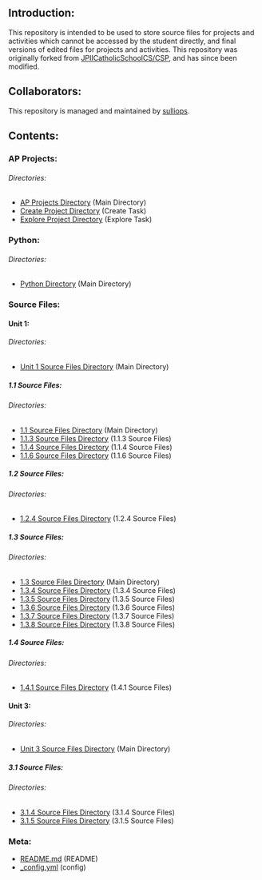 <!--- Start --->
<!--- Introduction Section --->
## Introduction:
This repository is intended to be used to store source files for projects and activities which cannot be accessed by the student directly, and final versions of edited files for projects and activities. This repository was originally forked from <a href="https://github.com/JPIICatholicSchoolCS/CSP" target="_blank">JPIICatholicSchoolCS/CSP</a>, and has since been modified.
<!--- End Introduction Section --->
<!--- Collaborators Section --->
## Collaborators:
This repository is managed and maintained by <a href="https://github.com/sulliops" target="_blank">sulliops</a>.
<!--- End Collaborators Section --->
<!--- Contents Section --->
## Contents:
<!--- AP Projects Section --->
### AP Projects:
<!--- AP Projects Directories Section --->
###### Directories:
* <a href="https://github.com/sulliops/CSP/tree/master/AP%20Projects" target="_blank">AP Projects Directory</a> (Main Directory)
* <a href="https://github.com/sulliops/CSP/tree/master/AP%20Projects/Create" target="_blank">Create Project Directory</a> (Create Task)
* <a href="https://github.com/sulliops/CSP/tree/master/AP%20Projects/Explore" target="_blank">Explore Project Directory</a> (Explore Task)
<!--- End AP Projects Directories Section --->
<!--- End AP Projects Section --->
<!--- Python Section --->
### Python:
<!--- Python Directories Section --->
###### Directories:
* <a href="https://github.com/sulliops/CSP/tree/master/Python" target="_blank">Python Directory</a> (Main Directory)
<!--- End Python Directories Section --->
<!--- End Python Section --->
<!--- Source Files Section --->
### Source Files:
<!--- Unit 1 Source Files Section --->
#### Unit 1:
<!--- Unit 1 Directories Section --->
###### Directories:
* <a href="https://github.com/JPIICatholicSchoolCS/CSP/tree/master/Unit%201" target="_blank">Unit 1 Source Files Directory</a> (Main Directory)
<!--- End Unit 1 Directories Section --->
<!--- End Unit 1 Source Files Section --->
<!--- 1.1 Source Files Section --->
##### 1.1 Source Files:
<!--- 1.1 Directories Section --->
###### Directories:
* <a href="https://github.com/JPIICatholicSchoolCS/CSP/tree/master/Unit%201/1.1" target="_blank">1.1 Source Files Directory</a> (Main Directory)
* <a href="https://github.com/JPIICatholicSchoolCS/CSP/tree/master/Unit%201/1.1/1.1.3/Source" target="_blank">1.1.3 Source Files Directory</a> (1.1.3 Source Files)
* <a href="https://github.com/JPIICatholicSchoolCS/CSP/tree/master/Unit%201/1.1/1.1.4/Source" target="_blank">1.1.4 Source Files Directory</a> (1.1.4 Source Files)
* <a href="https://github.com/JPIICatholicSchoolCS/CSP/tree/master/Unit%201/1.1/1.1.6/Source" target="_blank">1.1.6 Source Files Directory</a> (1.1.6 Source Files)
<!--- End 1.1 Directories Section --->
<!--- End 1.1 Source Files Section --->
<!--- 1.2 Source Files Section --->
##### 1.2 Source Files:
<!--- 1.2 Directories Section --->
###### Directories:
* <a href="https://github.com/JPIICatholicSchoolCS/CSP/tree/master/Unit%201/1.1" target="_blank">1.2.4 Source Files Directory</a> (1.2.4 Source Files)
<!--- End 1.2 Directories Section --->
<!--- End 1.2 Source Files Section --->
<!--- 1.3 Source Files Section --->
##### 1.3 Source Files:
<!--- 1.3 Directories Section --->
###### Directories:
* <a href="https://github.com/JPIICatholicSchoolCS/CSP/tree/master/Unit%201/1.3" target="_blank">1.3 Source Files Directory</a> (Main Directory)
* <a href="https://github.com/JPIICatholicSchoolCS/CSP/tree/master/Unit%201/1.3/1_3_4_teacherSourceFiles" target="_blank">1.3.4 Source Files Directory</a> (1.3.4 Source Files)
* <a href="https://github.com/JPIICatholicSchoolCS/CSP/tree/master/Unit%201/1.3/1_3_5_teacherSourceFiles" target="_blank">1.3.5 Source Files Directory</a> (1.3.5 Source Files)
* <a href="https://github.com/JPIICatholicSchoolCS/CSP/tree/master/Unit%201/1.3/1_3_6_teacherSourceFiles" target="_blank">1.3.6 Source Files Directory</a> (1.3.6 Source Files)
* <a href="https://github.com/JPIICatholicSchoolCS/CSP/tree/master/Unit%201/1.3/1_3_7_teacherSourceFiles" target="_blank">1.3.7 Source Files Directory</a> (1.3.7 Source Files)
* <a href="https://github.com/JPIICatholicSchoolCS/CSP/tree/master/Unit%201/1.3/1_3_8_teacherSourceFiles" target="_blank">1.3.8 Source Files Directory</a> (1.3.8 Source Files)
<!--- End 1.3 Directories Section --->
<!--- End 1.3 Source Files Section --->
<!--- 1.4 Source Files Section --->
##### 1.4 Source Files:
<!--- 1.4 Directories Section --->
###### Directories:
* <a href="https://github.com/sulliops/CSP/tree/master/Unit%201/1.4/1_4_1_sourceFiles" target="_blank">1.4.1 Source Files Directory</a> (1.4.1 Source Files)
<!--- End 1.4 Directories Section --->
<!--- End 1.4 Source Files Section --->
<!--- Unit 3 Source Files Section --->
#### Unit 3:
<!--- Unit 3 Directories Section --->
###### Directories:
* <a href="https://github.com/sulliops/CSP/tree/master/Unit%203" target="_blank">Unit 3 Source Files Directory</a> (Main Directory)
<!--- End Unit 3 Directories Section --->
<!--- End Unit 3 Source Files Section --->
<!--- 3.1 Source Files Section --->
##### 3.1 Source Files:
<!--- 3.1 Directories Section --->
###### Directories:
* <a href="https://github.com/sulliops/CSP/tree/master/Unit%203/3.1/3.1.4" target="_blank">3.1.4 Source Files Directory</a> (3.1.4 Source Files)
* <a href="https://github.com/sulliops/CSP/tree/master/Unit%203/3.1/3.1.5" target="_blank">3.1.5 Source Files Directory</a> (3.1.5 Source Files)
<!--- End 3.1 Directories Section --->
<!--- End 3.1 Source Files Section --->
<!--- End Source Files Section --->
<!--- Meta Section --->
### Meta:
<!--- Meta Files Section --->
* <a href="https://github.com/sulliops/CSP/blob/master/README.md" target="_blank">README.md</a> (README)
* <a href="https://github.com/sulliops/CSP/blob/master/_config.yml" target="_blank">_config.yml</a> (config)
<!--- End Meta Files Section --->
<!--- End Meta Section --->
<!--- End Contents Section --->
<!--- End --->
